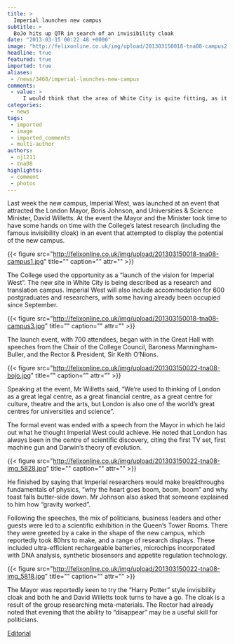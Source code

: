 ```yaml
---
title: >
  Imperial launches new campus
subtitle: >
  BoJo hits up QTR in search of an invisibility cloak
date: "2013-03-15 00:22:48 +0000"
image: "http://felixonline.co.uk/img/upload/201303150018-tna08-campus2.jpg"
headline: true
featured: true
imported: true
aliases:
 - /news/3460/imperial-launches-new-campus
comments:
 - value: >
     I would think that the area of White City is quite fitting, as it's near to Hammersmith hospital (where the imperial college healthcare nhs trust is located). <br> <br>But as a resident of West Acton (10 mins away from White City), I welcome the development of Imperial West.
categories:
 - news
tags:
 - imported
 - image
 - imported_comments
 - multi-author
authors:
 - nj1211
 - tna08
highlights:
 - comment
 - photos
---
```


Last week the new campus, Imperial West, was launched at an event that attracted the London Mayor, Boris Johnson, and Universities & Science Minister, David Willetts. At the event the Mayor and the Minister took time to have some hands on time with the College’s latest research (including the famous invisibility cloak) in an event that attempted to display the potential of the new campus.

{{< figure src="http://felixonline.co.uk/img/upload/201303150018-tna08-campus1.jpg" title="" caption="" attr="" >}}

The College used the opportunity as a “launch of the vision for Imperial West”. The new site in White City is being described as a research and translation campus. Imperial West will also include accommodation for 600 postgraduates and researchers, with some having already been occupied since September.

{{< figure src="http://felixonline.co.uk/img/upload/201303150018-tna08-campus3.jpg" title="" caption="" attr="" >}}

The launch event, with 700 attendees, began with in the Great Hall with speeches from the Chair of the College Council, Baroness Manningham-Buller, and the Rector & President, Sir Keith O’Nions.

{{< figure src="http://felixonline.co.uk/img/upload/201303150022-tna08-bojo.jpg" title="" caption="" attr="" >}}

Speaking at the event, Mr Willetts said, “We’re used to thinking of London as a great legal centre, as a great financial centre, as a great centre for culture, theatre and the arts, but London is also one of the world’s great centres for universities and science”.

The formal event was ended with a speech from the Mayor in which he laid out what he thought Imperial West could achieve. He noted that London has always been in the centre of scientific discovery, citing the first TV set, first machine gun and Darwin’s theory of evolution.

{{< figure src="http://felixonline.co.uk/img/upload/201303150022-tna08-img_5828.jpg" title="" caption="" attr="" >}}

He finished by saying that Imperial researchers would make breakthroughs fundamentals of physics, “why the heart goes boom, boom, boom” and why toast falls butter-side down. Mr Johnson also asked that someone explained to him how “gravity worked”.

Following the speeches, the mix of politicians, business leaders and other guests were led to a scientific exhibition in the Queen’s Tower Rooms. There they were greeted by a cake in the shape of the new campus, which reportedly took 80hrs to make, and a range of research displays. These included ultra-efficient rechargeable batteries, microchips incorporated with DNA analysis, synthetic biosensors and appetite regulation technology.

{{< figure src="http://felixonline.co.uk/img/upload/201303150022-tna08-img_5818.jpg" title="" caption="" attr="" >}}

The Mayor was reportedly keen to try the “Harry Potter” style invisibility cloak and both he and David Willetts took turns to have a go. The cloak is a result of the group researching meta-materials. The Rector had already noted that evening that the ability to “disappear” may be a useful skill for politicians.

[Editorial](http://felixonline.co.uk/comment/3455/hall-so-hard-college-cant-affordably-locate-me/)
